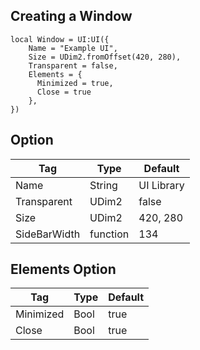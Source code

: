 ## Creating a Window
```luau
local Window = UI:UI({
    Name = "Example UI",
    Size = UDim2.fromOffset(420, 280),
    Transparent = false,
    Elements = {
      Minimized = true,
      Close = true
    },
})
```

## Option
| Tag          | Type        | Default     |
| -------------| ----------- |-------------|
| Name         | String      | UI Library  |
| Transparent  | UDim2       | false       |
| Size         | UDim2       | 420, 280    |
| SideBarWidth | function    | 134         |

## Elements Option
| Tag         | Type        | Default     |
| ----------- | ----------- |-------------|
| Minimized   | Bool        | true        |
| Close       | Bool        | true        |
